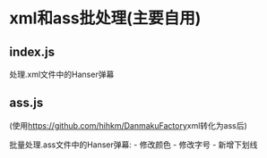 # xml和ass批处理(主要自用)

## index.js

处理.xml文件中的Hanser弹幕

## ass.js

(使用<https://github.com/hihkm/DanmakuFactory>xml转化为ass后)

批量处理.ass文件中的Hanser弹幕:
    - 修改颜色
    - 修改字号
    - 新增下划线
